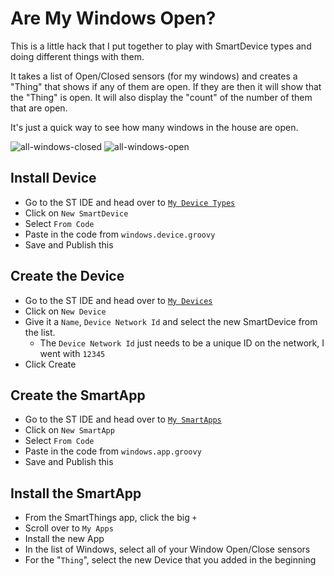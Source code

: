 Are My Windows Open?
===================

This is a little hack that I put together to play with SmartDevice types and doing different things with them.

It takes a list of Open/Closed sensors (for my windows) and creates a "Thing" that shows if any of them are open. If
they are then it will show that the "Thing" is open. It will also display the "count" of the number of them that are
open.

It's just a quick way to see how many windows in the house are open.

![all-windows-closed](https://cloud.githubusercontent.com/assets/32551/7288112/895674b4-e922-11e4-8439-c0190508ba26.png)
![all-windows-open](https://cloud.githubusercontent.com/assets/32551/7288111/89565218-e922-11e4-830b-614200730478.png)

Install Device
--------------

   * Go to the ST IDE and head over to [`My Device Types`](https://graph.api.smartthings.com/ide/devices)
   * Click on `New SmartDevice`
   * Select `From Code`
   * Paste in the code from `windows.device.groovy`
   * Save and Publish this

Create the Device
-----------------

   * Go to the ST IDE and head over to [`My Devices`](https://graph.api.smartthings.com/device/list)
   * Click on `New Device`
   * Give it a `Name`, `Device Network Id` and select the new SmartDevice from the list.
       * The `Device Network Id` just needs to be a unique ID on the network, I went with `12345`
   * Click Create

Create the SmartApp
-------------------

   * Go to the ST IDE and head over to [`My SmartApps`](https://graph.api.smartthings.com/ide/apps)
   * Click on `New SmartApp`
   * Select `From Code`
   * Paste in the code from `windows.app.groovy`
   * Save and Publish this

Install the SmartApp
--------------------

   * From the SmartThings app, click the big `+`
   * Scroll over to `My Apps`
   * Install the new App
   * In the list of Windows, select all of your Window Open/Close sensors
   * For the "`Thing`", select the new Device that you added in the beginning

